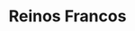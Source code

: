 ﻿---
title: "Reinos Francos"
permalink: periodes_124.html
layout: periode
dataInici: 481
dataFi: 751
sidebar: periodes
pares:
  - 218:
    title: "Alta Edad Media en Europa"
    dataInici: "(476)"
    dataFi: "(1000)"

fills:
  - 123:
    title: "Batalla de Soissons"
    dataInici: "(486)"

  - 568:
    title: "Batalla de Tolbiac"
    dataInici: "(496)"

  - 125:
    title: "Batalla de Vouillé"
    dataInici: "(507)"

  - 92:
    title: "Batalla de Poitiers"
    dataInici: "(732)"

jocsPrincipals:
jocsEscenaris:
jocsEpoca:
jocsEpocaEscenaris:
---
